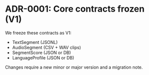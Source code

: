 # ADR-0001: Core contracts frozen (V1)

We freeze these contracts as V1:
- TextSegment (JSONL)
- AudioSegment (CSV + WAV clips)
- SegmentScore (JSON or DB)
- LanguageProfile (JSON or DB)

Changes require a new minor or major version and a migration note.
